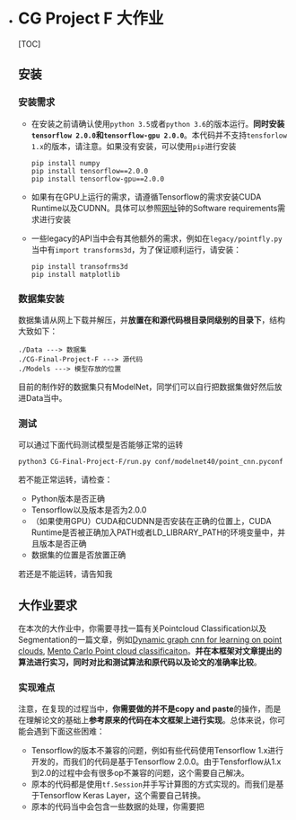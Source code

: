 - # CG Project F 大作业

  [TOC]

  ## 安装

  ### 安装需求

  - 在安装之前请确认使用`python 3.5`或者`python 3.6`的版本运行。**同时安装`tensorflow 2.0.0`和`tensorflow-gpu 2.0.0`**。本代码并不支持`tensforlow 1.x`的版本，请注意。如果没有安装，可以使用`pip`进行安装

    ```shell
    pip install numpy
    pip install tensorflow==2.0.0
    pip install tensorflow-gpu==2.0.0
    ```

  - 如果有在GPU上运行的需求，请遵循Tensorflow的需求安装CUDA Runtime以及CUDNN。具体可以参照[网址](https://www.tensorflow.org/install/gpu)钟的Software requirements需求进行安装

  - 一些legacy的API当中会有其他额外的需求，例如在`legacy/pointfly.py`当中有`import transforms3d`，为了保证顺利运行，请安装：

    ```shell
    pip install transofrms3d
    pip install matplotlib
    ```

  ### 数据集安装

  数据集请从网上下载并解压，并**放置在和源代码根目录同级别的目录下**，结构大致如下：

  ```
  ./Data ---> 数据集
  ./CG-Final-Project-F ---> 源代码
  ./Models ---> 模型存放的位置
  ```

  目前的制作好的数据集只有ModelNet，同学们可以自行把数据集做好然后放进Data当中。

  ### 测试

  可以通过下面代码测试模型是否能够正常的运转

  ```shell
  python3 CG-Final-Project-F/run.py conf/modelnet40/point_cnn.pyconf
  ```

  若不能正常运转，请检查：

  - Python版本是否正确
  - Tensorflow以及版本是否为2.0.0
  - （如果使用GPU）CUDA和CUDNN是否安装在正确的位置上，CUDA Runtime是否被正确加入PATH或者LD_LIBRARY_PATH的环境变量中，并且版本是否正确
  - 数据集的位置是否放置正确

  若还是不能运转，请告知我

  

  ## 大作业要求

  在本次的大作业中，你需要寻找一篇有关Pointcloud Classification以及Segmentation的一篇文章，例如[Dynamic graph cnn for learning on point clouds](https://arxiv.org/abs/1801.07829), [Mento Carlo Point cloud classificaiton](https://arxiv.org/abs/1806.01759)。**并在本框架对文章提出的算法进行实习，同时对比和测试算法和原代码以及论文的准确率比较**。

  ### 实现难点

  注意，在复现的过程当中，**你需要做的并不是copy and paste**的操作，而是在理解论文的基础上**参考原来的代码在本文框架上进行实现**。总体来说，你可能会遇到下面这些困难：

  - Tensorflow的版本不兼容的问题，例如有些代码使用Tensorflow 1.x进行开发的，而我们的代码是基于Tensorflow 2.0.0。由于Tensforflow从1.x到2.0的过程中会有很多op不兼容的问题，这个需要自己解决。
  - 原本的代码都是使用`tf.Session`并手写计算图的方式实现的。而我们是基于Tensorflow Keras Layer，这个需要自己转换。
  - 原本的代码当中会包含一些数据的处理，你需要把